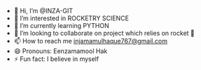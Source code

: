- 👋 Hi, I’m @INZA-GIT
- 👀 I’m interested in ROCKETRY SCIENCE 
- 🌱 I’m currently learning PYTHON 
- 💞️ I’m looking to collaborate on project which relies on rocket 🚀
- 📫 How to reach me injamamulhaque767@gmail.com
- 😄 Pronouns: Eenzamamool Hak
- ⚡ Fun fact: I believe in myself


<!---
INZA-GIT/INZA-GIT is a ✨ special ✨ repository because its `README.md` (this file) appears on your GitHub profile.
You can click the Preview link to take a look at your changes.
--->

